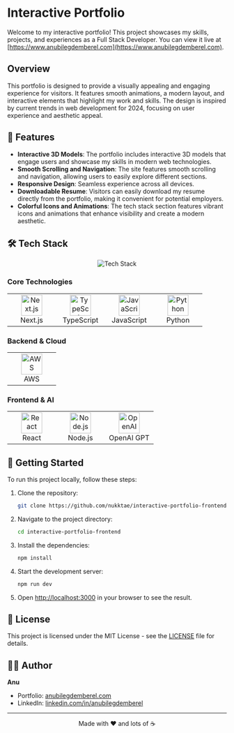 # Interactive Portfolio

Welcome to my interactive portfolio! This project showcases my skills, projects, and experiences as a Full Stack Developer. You can view it live at [https://www.anubilegdemberel.com](https://www.anubilegdemberel.com).

## Overview

This portfolio is designed to provide a visually appealing and engaging experience for visitors. It features smooth animations, a modern layout, and interactive elements that highlight my work and skills. The design is inspired by current trends in web development for 2024, focusing on user experience and aesthetic appeal.

## 🚀 Features

- **Interactive 3D Models**: The portfolio includes interactive 3D models that engage users and showcase my skills in modern web technologies.
- **Smooth Scrolling and Navigation**: The site features smooth scrolling and navigation, allowing users to easily explore different sections.
- **Responsive Design**: Seamless experience across all devices.
- **Downloadable Resume**: Visitors can easily download my resume directly from the portfolio, making it convenient for potential employers.
- **Colorful Icons and Animations**: The tech stack section features vibrant icons and animations that enhance visibility and create a modern aesthetic.

## 🛠 Tech Stack

<div align="center">
  <img src="https://skillicons.dev/icons?i=nextjs,ts,js,python,aws,react,nodejs,openai" alt="Tech Stack" />
</div>

### Core Technologies

<table>
  <tr>
    <td align="center" width="96">
      <img src="https://skillicons.dev/icons?i=nextjs" width="48" height="48" alt="Next.js" />
      <br>Next.js
    </td>
    <td align="center" width="96">
      <img src="https://skillicons.dev/icons?i=ts" width="48" height="48" alt="TypeScript" />
      <br>TypeScript
    </td>
    <td align="center" width="96">
      <img src="https://skillicons.dev/icons?i=js" width="48" height="48" alt="JavaScript" />
      <br>JavaScript
    </td>
    <td align="center" width="96">
      <img src="https://skillicons.dev/icons?i=python" width="48" height="48" alt="Python" />
      <br>Python
    </td>
  </tr>
</table>

### Backend & Cloud

<table>
  <tr>
    <td align="center" width="96">
      <img src="https://skillicons.dev/icons?i=aws" width="48" height="48" alt="AWS" />
      <br>AWS
    </td>
  </tr>
</table>

### Frontend & AI

<table>
  <tr>
    <td align="center" width="96">
      <img src="https://skillicons.dev/icons?i=react" width="48" height="48" alt="React" />
      <br>React
    </td>
    <td align="center" width="96">
      <img src="https://skillicons.dev/icons?i=nodejs" width="48" height="48" alt="Node.js" />
      <br>Node.js
    </td>
    <td align="center" width="96">
      <img src="https://skillicons.dev/icons?i=openai" width="48" height="48" alt="OpenAI" />
      <br>OpenAI GPT
    </td>
  </tr>
</table>

## 🚀 Getting Started

To run this project locally, follow these steps:

1. Clone the repository:
   ```bash
   git clone https://github.com/nukktae/interactive-portfolio-frontend.git
   ```

2. Navigate to the project directory:
   ```bash
   cd interactive-portfolio-frontend
   ```

3. Install the dependencies:
   ```bash
   npm install
   ```

4. Start the development server:
   ```bash
   npm run dev
   ```

5. Open [http://localhost:3000](http://localhost:3000) in your browser to see the result.

## 📱️ License

This project is licensed under the MIT License - see the [LICENSE](LICENSE) file for details.

## 🙋‍♂️ Author

**Anu**
- Portfolio: [anubilegdemberel.com](https://anubilegdemberel.com)
- LinkedIn: [linkedin.com/in/anubilegdemberel](https://www.linkedin.com/in/anu-bilegdemberel-445366318/)

---

<p align="center">Made with ❤️ and lots of ☕</p>
